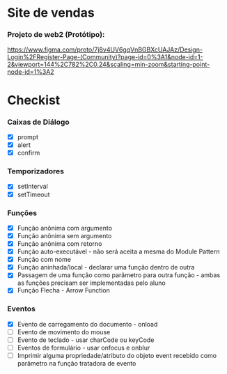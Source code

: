 # Site de vendas

### Projeto de web2 (Protótipo):
https://www.figma.com/proto/7j8v4UV6gqVnBGBXcUAJAz/Design-Login%2FRegister-Page-(Community)?page-id=0%3A1&node-id=1-2&viewport=144%2C782%2C0.24&scaling=min-zoom&starting-point-node-id=1%3A2

# Checkist
### Caixas de Diálogo

- [x] prompt
 - [x] alert
 - [x] confirm
### Temporizadores

- [x] setInterval
 - [x] setTimeout
### Funções

- [x] Função anônima com argumento
- [x] Função anônima sem argumento
- [x] Função anônima com retorno
- [x] Função auto-executável - não será aceita a mesma do Module Pattern
- [x] Função com nome
- [x] Função aninhada/local - declarar uma função dentro de outra
- [x] Passagem de uma função como parâmetro para outra função - ambas as funções precisam ser implementadas pelo aluno
- [x] Função Flecha - Arrow Function
### Eventos

- [x] Evento de carregamento do documento - onload
- [ ] Evento de movimento do mouse
- [ ] Evento de teclado - usar charCode ou keyCode
- [ ] Eventos de formulário - usar onfocus e onblur
- [ ] Imprimir alguma propriedade/atributo do objeto event recebido como parâmetro na função tratadora de evento
